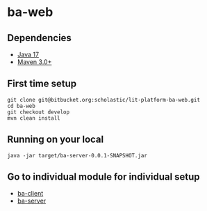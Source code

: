 # ba-web

## Dependencies
* [Java 17](https://www.oracle.com/java/technologies/downloads/)
* [Maven 3.0+](https://maven.apache.org/)

## First time setup
```
git clone git@bitbucket.org:scholastic/lit-platform-ba-web.git
cd ba-web
git checkout develop
mvn clean install
```

## Running on your local
```
java -jar target/ba-server-0.0.1-SNAPSHOT.jar
```

## Go to individual module for individual setup
* [ba-client](https://bitbucket.org/scholastic/lit-platform-ba-web/src/develop/ba-client)
* [ba-server](https://bitbucket.org/scholastic/lit-platform-ba-web/src/develop/ba-server)